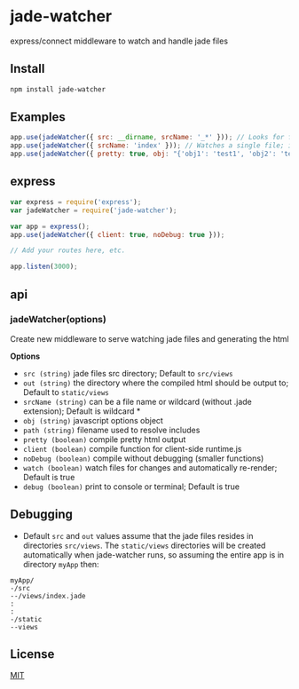 jade-watcher
============

express/connect middleware to watch and handle jade files

## Install

```bash
npm install jade-watcher
```

## Examples

```js
app.use(jadeWatcher({ src: __dirname, srcName: '_*' })); // Looks for files starting with an underscore; _header.jade would match
app.use(jadeWatcher({ srcName: 'index' })); // Watches a single file; index.jade
app.use(jadeWatcher({ pretty: true, obj: "{'obj1': 'test1', 'obj2': 'test2'}" }));
```

## express

```javascript
var express = require('express');
var jadeWatcher = require('jade-watcher');

var app = express();
app.use(jadeWatcher({ client: true, noDebug: true }));

// Add your routes here, etc.

app.listen(3000);
```

## api

### jadeWatcher(options)

Create new middleware to serve watching jade files and generating the html

**Options**

- `src (string)`         jade files src directory; Default to `src/views`
- `out (string)`         the directory where the compiled html should be output to; Default to `static/views`
- `srcName (string)`     can be a file name or wildcard (without .jade extension); Default is wildcard *
- `obj (string)`         javascript options object 
- `path (string)`        filename used to resolve includes
- `pretty (boolean)`     compile pretty html output
- `client (boolean)`     compile function for client-side runtime.js
- `noDebug (boolean)`    compile without debugging (smaller functions)
- `watch (boolean)`      watch files for changes and automatically re-render; Default is true
- `debug (boolean)`      print to console or terminal; Default is true

## Debugging
* Default `src` and `out` values assume that the jade files resides in directories `src/views`. The `static/views` directories will be created automatically when jade-watcher runs, so assuming the entire app is in directory `myApp` then:

```
myApp/
-/src
--/views/index.jade
:
:
-/static
--views
```

## License

[MIT](LICENSE)
